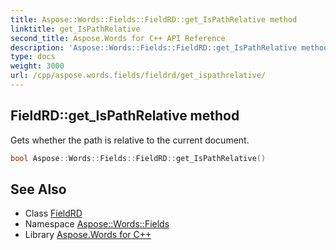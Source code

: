 ```yaml
---
title: Aspose::Words::Fields::FieldRD::get_IsPathRelative method
linktitle: get_IsPathRelative
second_title: Aspose.Words for C++ API Reference
description: 'Aspose::Words::Fields::FieldRD::get_IsPathRelative method. Gets whether the path is relative to the current document in C++.'
type: docs
weight: 3000
url: /cpp/aspose.words.fields/fieldrd/get_ispathrelative/
---
```

## FieldRD::get_IsPathRelative method


Gets whether the path is relative to the current document.

```cpp
bool Aspose::Words::Fields::FieldRD::get_IsPathRelative()
```

## See Also

* Class [FieldRD](../)
* Namespace [Aspose::Words::Fields](../../)
* Library [Aspose.Words for C++](../../../)
